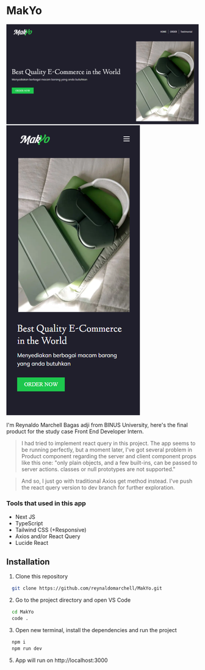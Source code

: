 # MakYo

![alt text](image.png)
![alt text](image-1.png)

I'm Reynaldo Marchell Bagas adji from BINUS University, here's the final product for the study case Front End Developer Intern.

> I had tried to implement react query in this project. The app seems to be running perfectly, but a moment later, I've got several problem in Product component regarding the server and client component props like this one: "only plain objects, and a few built-ins, can be passed to server actions. classes or null prototypes are not supported."

> And so, I just go with traditional Axios get method instead. I've push the react query version to dev branch for further exploration.

### Tools that used in this app

- Next JS
- TypeScript
- Tailwind CSS (+Responsive)
- Axios and/or React Query
- Lucide React

## Installation

1. Clone this repository

```bash
  git clone https://github.com/reynaldomarchell/MakYo.git
```

2.  Go to the project directory and open VS Code

```bash
  cd MakYo
  code .
```

3. Open new terminal, install the dependencies and run the project

```bash
  npm i
  npm run dev
```

5. App will run on http://localhost:3000
